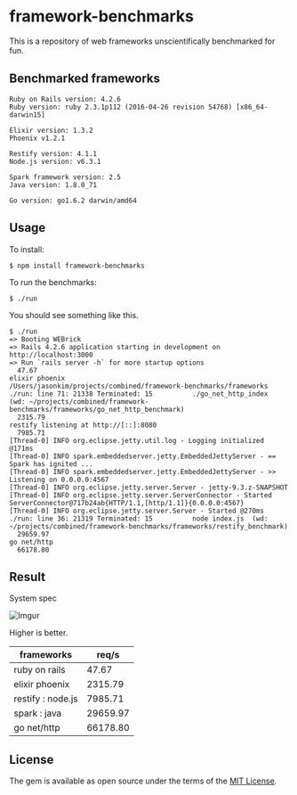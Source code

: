 # framework-benchmarks

This is a repository of web frameworks unscientifically benchmarked for fun.

## Benchmarked frameworks

```
Ruby on Rails version: 4.2.6
Ruby version: ruby 2.3.1p112 (2016-04-26 revision 54768) [x86_64-darwin15]

Elixir version: 1.3.2
Phoenix v1.2.1

Restify version: 4.1.1
Node.js version: v6.3.1

Spark framework version: 2.5
Java version: 1.8.0_71

Go version: go1.6.2 darwin/amd64
```

## Usage

To install:

`$ npm install framework-benchmarks`

To run the benchmarks:

`$ ./run`

You should see something like this.

```
$ ./run
=> Booting WEBrick
=> Rails 4.2.6 application starting in development on http://localhost:3000
=> Run `rails server -h` for more startup options
  47.67
elixir phoenix
/Users/jasonkim/projects/combined/framework-benchmarks/frameworks
./run: line 71: 21338 Terminated: 15          ./go_net_http_index  (wd: ~/projects/combined/framework-benchmarks/frameworks/go_net_http_benchmark)
  2315.79
restify listening at http://[::]:8080
  7985.71
[Thread-0] INFO org.eclipse.jetty.util.log - Logging initialized @171ms
[Thread-0] INFO spark.embeddedserver.jetty.EmbeddedJettyServer - == Spark has ignited ...
[Thread-0] INFO spark.embeddedserver.jetty.EmbeddedJettyServer - >> Listening on 0.0.0.0:4567
[Thread-0] INFO org.eclipse.jetty.server.Server - jetty-9.3.z-SNAPSHOT
[Thread-0] INFO org.eclipse.jetty.server.ServerConnector - Started ServerConnector@717b24ab{HTTP/1.1,[http/1.1]}{0.0.0.0:4567}
[Thread-0] INFO org.eclipse.jetty.server.Server - Started @270ms
./run: line 36: 21319 Terminated: 15          node index.js  (wd: ~/projects/combined/framework-benchmarks/frameworks/restify_benchmark)
  29659.97
go net/http
  66178.80
```

## Result

System spec

![Imgur](http://i.imgur.com/8J04JsW.png)

Higher is better.

| frameworks        | req/s    |
|-------------------|----------|
| ruby on rails     | 47.67    |
| elixir phoenix    | 2315.79  |
| restify : node.js | 7985.71  |
| spark : java      | 29659.97 |
| go net/http       | 66178.80 |

## License

The gem is available as open source under the terms of the [MIT License](http://opensource.org/licenses/MIT).
